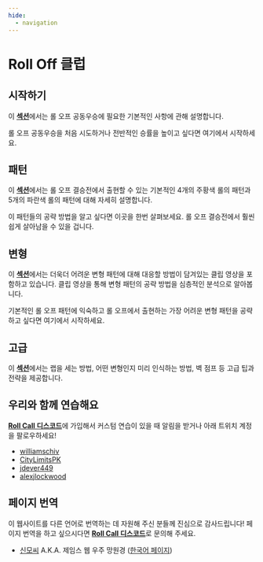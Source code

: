 ```yaml
---
hide:
  - navigation
---
```


# Roll Off 클럽

## 시작하기

이 [**섹션**](getting-started/index.md)에서는 롤 오프 공동우승에 필요한 기본적인 사항에 관해 설명합니다.

롤 오프 공동우승을 처음 시도하거나 전반적인 승률을 높이고 싶다면 여기에서 시작하세요.

## 패턴

이 [**섹션**](rolls/index.md)에서는 롤 오프 결승전에서 출현할 수 있는 기본적인 4개의 주황색 롤의 패턴과 5개의 파란색 롤의 패턴에 대해 자세히 설명합니다.

이 패턴들의 공략 방법을 알고 싶다면 이곳을 한번 살펴보세요. 롤 오프 결승전에서 훨씬 쉽게 살아남을 수 있을 겁니다.

## 변형

이 [**섹션**](variations/index.md)에서는 더욱더 어려운 변형 패턴에 대해 대응할 방법이 담겨있는 클립 영상을 포함하고 있습니다. 클립 영상을 통해 변형 패턴의 공략 방법을 심층적인 분석으로 알아봅니다.

기본적인 롤 오프 패턴에 익숙하고 롤 오프에서 출현하는 가장 어려운 변형 패턴을 공략하고 싶다면 여기에서 시작하세요.

## 고급

이 [**섹션**](advanced/index.md)에서는 랩을 세는 방법, 어떤 변형인지 미리 인식하는 방법, 벽 점프 등 고급 팁과 전략을 제공합니다.

## 우리와 함께 연습해요

[**Roll Call 디스코드**](https://discord.gg/xf9D89Hfxa)에 가입해서 커스텀 연습이 있을 때 알림을 받거나 아래 트위치 계정을 팔로우하세요!

* [williamschiv](https://www.twitch.tv/williamschiv)
* [CityLimitsPK](https://www.twitch.tv/citylimitspk)
* [jdever449](https://www.twitch.tv/jdever449)
* [alexjlockwood](https://www.twitch.tv/alexjlockwood)

## 페이지 번역

이 웹사이트를 다른 언어로 번역하는 데 자원해 주신 분들께 진심으로 감사드립니다! 페이지 번역을 하고 싶으시다면 [**Roll Call 디스코드**][Roll Call 디스코드]로 문의해 주세요.

* [신모씨](https://github.com/qutrits) A.K.A. 제임스 웹 우주 망원경 ([한국어 페이지](./ko/))

[Roll Call 디스코드]: <https://discord.gg/xf9D89Hfxa> "Roll Call 디스코드"
